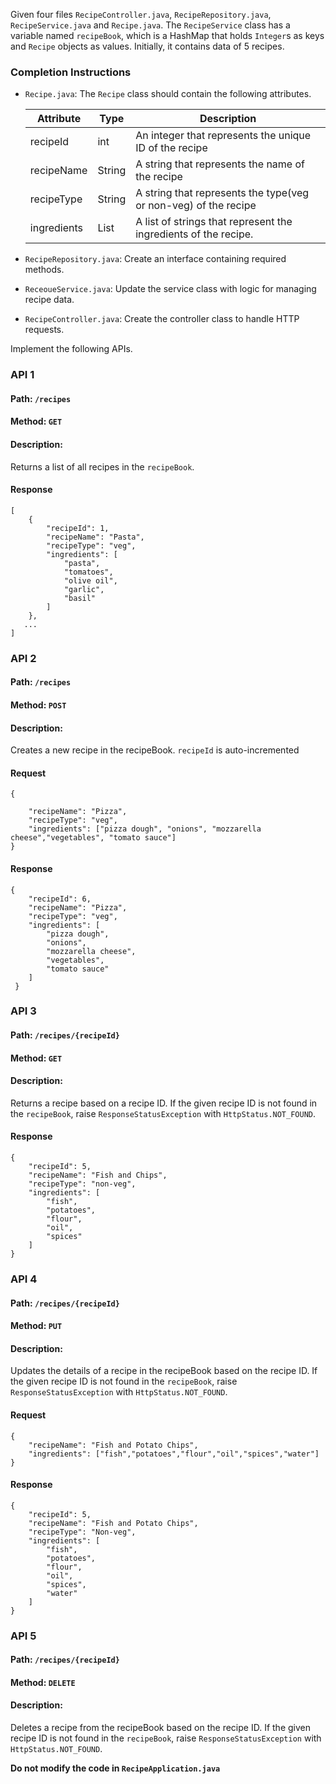 Given four files `RecipeController.java`, `RecipeRepository.java`, `RecipeService.java` and  `Recipe.java`.
The `RecipeService` class has a variable named `recipeBook`, which is a HashMap that holds `Integer`s as keys and `Recipe` objects as values. Initially, it contains data of 5 recipes.

### Completion Instructions

- `Recipe.java`: The `Recipe` class should contain the following attributes.

    | Attribute   | Type         | Description                                                     |
    | ----------- | ------------ | --------------------------------------------------------------- |
    | recipeId    | int          | An integer that represents the unique ID of the recipe          |
    | recipeName  | String       | A string that represents the name of the recipe                 |
    | recipeType  | String       | A string that represents the type(veg or non-veg) of the recipe |
    | ingredients | List<String> | A list of strings that represent the ingredients of the recipe. |

- `RecipeRepository.java`: Create an interface containing required methods.
- `ReceoueService.java`: Update the service class with logic for managing recipe data.
- `RecipeController.java`: Create the controller class to handle HTTP requests.  

Implement the following APIs.

### API 1

#### Path: `/recipes`

#### Method: `GET`

#### Description:

Returns a list of all recipes in the `recipeBook`.

#### Response

```
[
    {
        "recipeId": 1,
        "recipeName": "Pasta",
        "recipeType": "veg",
        "ingredients": [
            "pasta",
            "tomatoes",
            "olive oil",
            "garlic",
            "basil"
        ]
    },
   ...
]
```

### API 2

#### Path: `/recipes`

#### Method: `POST`

#### Description:

Creates a new recipe in the recipeBook. `recipeId` is auto-incremented

#### Request

```
{
 
    "recipeName": "Pizza",
    "recipeType": "veg",
    "ingredients": ["pizza dough", "onions", "mozzarella cheese","vegetables", "tomato sauce"]
}
```

#### Response

```
{
    "recipeId": 6,
    "recipeName": "Pizza",
    "recipeType": "veg",
    "ingredients": [
        "pizza dough",
        "onions",
        "mozzarella cheese",
        "vegetables",
        "tomato sauce"
    ]
 }
```

### API 3

#### Path: `/recipes/{recipeId}`

#### Method: `GET`

#### Description:

Returns a recipe based on a recipe ID. If the given recipe ID is not found in the `recipeBook`, raise `ResponseStatusException` with `HttpStatus.NOT_FOUND`.

#### Response

```
{
    "recipeId": 5,
    "recipeName": "Fish and Chips",
    "recipeType": "non-veg",
    "ingredients": [
        "fish",
        "potatoes",
        "flour",
        "oil",
        "spices"
    ]
}
```

### API 4

#### Path: `/recipes/{recipeId}`

#### Method: `PUT`

#### Description:

Updates the details of a recipe in the recipeBook based on the recipe ID. If the given recipe ID is not found in the `recipeBook`, raise `ResponseStatusException` with `HttpStatus.NOT_FOUND`.


#### Request

```
{
    "recipeName": "Fish and Potato Chips",
    "ingredients": ["fish","potatoes","flour","oil","spices","water"]
}
```

#### Response

```
{
    "recipeId": 5,
    "recipeName": "Fish and Potato Chips",
    "recipeType": "Non-veg",
    "ingredients": [
        "fish",
        "potatoes",
        "flour",
        "oil",
        "spices",
        "water"
    ]
}

```

### API 5

#### Path: `/recipes/{recipeId}`

#### Method: `DELETE`

#### Description:

Deletes a recipe from the recipeBook  based on the recipe ID. If the given recipe ID is not found in the `recipeBook`, raise `ResponseStatusException` with `HttpStatus.NOT_FOUND`.


**Do not modify the code in `RecipeApplication.java`**